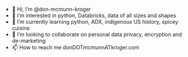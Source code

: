 - 👋 Hi, I’m @don-mcmunn-kroger
- 👀 I’m interested in python, Databricks, data of all sizes and shapes
- 🌱 I’m currently learning python, ADX, indigenous US history, spicey cuisine
- 💞️ I’m looking to collaborate on personal data privacy, encryption and de-marketing
- 📫 How to reach me donDOTmcmunnATkroger.com

<!---
don-mcmunn-kroger/don-mcmunn-kroger is a ✨ special ✨ repository because its `README.md` (this file) appears on your GitHub profile.
You can click the Preview link to take a look at your changes.
--->
